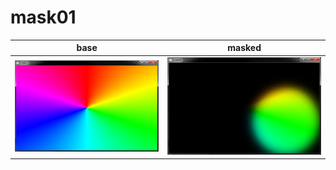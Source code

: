 # mask01

| base | masked |
|-----------|------------|
|![base](./doc/base.png)|![base](./doc/masked.png)|


